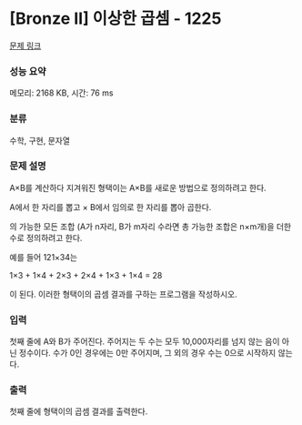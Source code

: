 # [Bronze II] 이상한 곱셈 - 1225 

[문제 링크](https://www.acmicpc.net/problem/1225) 

### 성능 요약

메모리: 2168 KB, 시간: 76 ms

### 분류

수학, 구현, 문자열

### 문제 설명

<p style="user-select: auto;">A×B를 계산하다 지겨워진 형택이는 A×B를 새로운 방법으로 정의하려고 한다.</p>

<p style="user-select: auto;">A에서 한 자리를 뽑고 × B에서 임의로 한 자리를 뽑아 곱한다.</p>

<p style="user-select: auto;">의 가능한 모든 조합 (A가 n자리, B가 m자리 수라면 총 가능한 조합은 n×m개)을 더한 수로 정의하려고 한다.</p>

<p style="user-select: auto;">예를 들어 121×34는</p>

<p style="user-select: auto;">1×3 + 1×4 + 2×3 + 2×4 + 1×3 + 1×4 = 28</p>

<p style="user-select: auto;">이 된다. 이러한 형택이의 곱셈 결과를 구하는 프로그램을 작성하시오.</p>

### 입력 

 <p style="user-select: auto;">첫째 줄에 A와 B가 주어진다. 주어지는 두 수는 모두 10,000자리를 넘지 않는 음이 아닌 정수이다. 수가 0인 경우에는 0만 주어지며, 그 외의 경우 수는 0으로 시작하지 않는다.</p>

### 출력 

 <p style="user-select: auto;">첫째 줄에 형택이의 곱셈 결과를 출력한다.</p>


